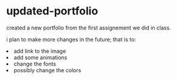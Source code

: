 # updated-portfolio

created a new portfolio from the first assignement we did in class.

i plan to make more changes in the future; that is to:
  <li>add link to the image</li>
  <li>add some animations</li>
  <li>change the fonts</li>
  <li>possibly change the colors</li>
